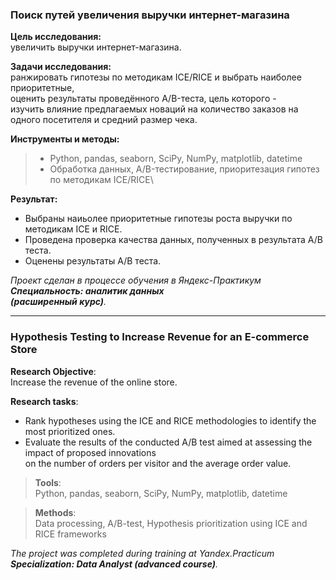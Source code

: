 ### **Поиск путей увеличения выручки интернет-магазина**

**Цель исследования:**\
увеличить выручки интернет-магазина.

**Задачи исследования:**\
ранжировать гипотезы по методикам ICE/RICE и выбрать наиболее приоритетные,\
оценить результаты проведённого A/B-теста, цель которого -\
изучить влияние предлагаемых новаций на количество заказов на одного посетителя и средний размер чека.

**Инструменты и методы:**
> - Python, pandas, seaborn, SciPy, NumPy, matplotlib, datetime
> - Обработка данных,  A/B-тестирование, приоритезация гипотез по методикам ICE/RICE\

**Результат:**
- Выбраны наиьолее приоритетные гипотезы роста выручки по методикам ICE и RICE.
- Проведена проверка качества данных, полученных в результата A/B теста.
- Оценены результаты A/B теста.

*Проект сделан в процессе обучения в Яндекс-Практикум\
**Специальность: аналитик данных\
(расширенный курс)**.*
________________________

### **Hypothesis Testing to Increase Revenue for an E-commerce Store**

**Research Objective**:\
Increase the revenue of the online store.

**Research tasks**:
- Rank hypotheses using the ICE and RICE methodologies to identify the most prioritized ones.
- Evaluate the results of the conducted A/B test aimed at assessing the impact of proposed innovations\
  on the number of orders per visitor and the average order value.

>**Tools**:\
Python, pandas, seaborn, SciPy, NumPy, matplotlib, datetime

>**Methods**:\
Data processing, A/B-test, Hypothesis prioritization using ICE and RICE frameworks

*The project was completed during training at Yandex.Practicum\
**Specialization: Data Analyst (advanced course)**.*
